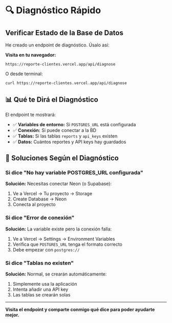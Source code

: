 # 🔍 Diagnóstico Rápido

## Verificar Estado de la Base de Datos

He creado un endpoint de diagnóstico. Úsalo así:

**Visita en tu navegador:**
```
https://reporte-clientes.vercel.app/api/diagnose
```

O desde terminal:
```bash
curl https://reporte-clientes.vercel.app/api/diagnose
```

## 📊 Qué te Dirá el Diagnóstico

El endpoint te mostrará:
- ✅ **Variables de entorno:** Si `POSTGRES_URL` está configurada
- ✅ **Conexión:** Si puede conectar a la BD
- ✅ **Tablas:** Si las tablas `reports` y `api_keys` existen
- ✅ **Datos:** Cuántos reportes y API keys hay guardados

## 🔧 Soluciones Según el Diagnóstico

### Si dice "No hay variable POSTGRES_URL configurada"

**Solución:** Necesitas conectar Neon (o Supabase):
1. Ve a Vercel → Tu proyecto → Storage
2. Create Database → Neon
3. Conecta al proyecto

### Si dice "Error de conexión"

**Solución:** La variable existe pero la conexión falla:
1. Ve a Vercel → Settings → Environment Variables
2. Verifica que `POSTGRES_URL` tenga el formato correcto
3. Debe empezar con `postgres://`

### Si dice "Tablas no existen"

**Solución:** Normal, se crearán automáticamente:
1. Simplemente usa la aplicación
2. Intenta añadir una API key
3. Las tablas se crearán solas

---

**Visita el endpoint y comparte conmigo qué dice para poder ayudarte mejor.**

